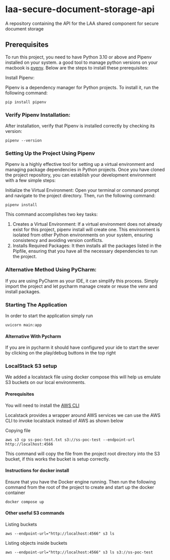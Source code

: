 # laa-secure-document-storage-api
A repository containing the API for the LAA shared component for secure document storage


## Prerequisites

To run this project, you need to have Python 3.10 or above and Pipenv installed on your system. a good tool to manage python versions on your macbook is [pyenv](https://github.com/pyenv/pyenv). Below are the steps to install these prerequisites:


Install Pipenv:

Pipenv is a dependency manager for Python projects. To install it, run the following command:

    pip install pipenv


### Verify Pipenv Installation:
After installation, verify that Pipenv is installed correctly by checking its version:

    pipenv --version


### Setting Up the Project Using Pipenv

Pipenv is a highly effective tool for setting up a virtual environment and managing package dependencies in Python projects. Once you have cloned the project repository, you can establish your development environment with a few simple steps:

Initialize the Virtual Environment:
Open your terminal or command prompt and navigate to the project directory. Then, run the following command:

    pipenv install

This command accomplishes two key tasks:
1. Creates a Virtual Environment: If a virtual environment does not already exist for this project, pipenv install will create one. This environment is isolated from other Python environments on your system, ensuring consistency and avoiding version conflicts. 
2. Installs Required Packages: It then installs all the packages listed in the Pipfile, ensuring that you have all the necessary dependencies to run the project.

### Alternative Method Using PyCharm:
If you are using PyCharm as your IDE, it can simplify this process. Simply import the project and let pycharm manage create or reuse the venv and install packages.


### Starting The Application

In order to start the application simply run

    uvicorn main:app

#### Alternative With Pycharm
If you are in pycharm it should have configured your ide to start the sever  by clicking on the play/debug buttons in the top right

### LocalStack S3 setup
We added a localstack file using docker compose this will help us emulate S3 buckets on our local environments.

#### Prerequisites
You will need to install the [AWS CLI](https://docs.aws.amazon.com/cli/latest/userguide/getting-started-install.html)

Localstack provides a wrapper around AWS services we can use the AWS CLI to invoke localstack instead of AWS as shown below

Copying file

    aws s3 cp ss-poc-test.txt s3://ss-poc-test --endpoint-url http://localhost:4566

This command will copy the file from the project root directory into the S3 bucket, if this works the bucket is setup correctly.

#### Instructions for docker install
Ensure that you have the Docker engine running. Then run the following command from the root of the project to create and start up the docker container

    docker compose up

#### Other useful S3 commands

Listing buckets

    aws --endpoint-url="http://localhost:4566" s3 ls 

Listing objects inside buckets

    aws --endpoint-url="http://localhost:4566" s3 ls s3://ss-poc-test